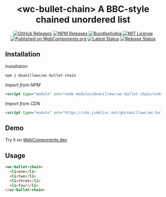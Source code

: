 <h1 align="center">&lt;wc-bullet-chain&gt; A BBC-style chained unordered list</h1>

<div align="center">
  <a href="https://github.com/vanillawc/wc-bullet-chain/releases"><img src="https://badgen.net/github/tag/vanillawc/wc-bullet-chain" alt="GitHub Releases"></a>
  <a href="https://www.npmjs.com/package/@vanillawc/wc-bullet-chain"><img src="https://badgen.net/npm/v/@vanillawc/wc-bullet-chain" alt="NPM Releases"></a>
  <a href="https://bundlephobia.com/result?p=@vanillawc/wc-bullet-chain"><img src="https://badgen.net/bundlephobia/minzip/@vanillawc/wc-bullet-chain" alt="Bundlephobia"></a>
  <a href="https://raw.githubusercontent.com/vanillawc/wc-bullet-chain/master/LICENSE"><img src="https://badgen.net/github/license/vanillawc/wc-bullet-chain" alt="MIT License"></a>
  <a href="https://www.webcomponents.org/element/vanillawc/wc-bullet-chain"><img src="https://img.shields.io/badge/webcomponents.org-published-blue.svg" alt="Published on WebComponents.org"></a>
  <a href="https://github.com/vanillawc/wc-bullet-chain/actions"><img src="https://github.com/vanillawc/wc-bullet-chain/workflows/Latest/badge.svg" alt="Latest Status"></a>
  <a href="https://github.com/vanillawc/wc-bullet-chain/actions"><img src="https://github.com/vanillawc/wc-bullet-chain/workflows/Release/badge.svg" alt="Release Status"></a>
</div>

## Installation

*Installation*
```sh
npm i @vanillawc/wc-bullet-chain
```

*Import from NPM*
```html
<script type="module" src="node_modules/@vanillawc/wc-bullet-chain/index.js"></script>
```

*Import from CDN*
```html
<script type="module" src="https://cdn.jsdelivr.net/gh/vanillawc/wc-bullet-chain/index.js"></script>
```

## Demo

Try it on [WebComponents.dev](https://webcomponents.dev/edit/xV1ouLKugHReJTHkdlG7?sv=1&pm=1)

## Usage

```html
<wc-bullet-chain>
  <li>one</li>
  <li>two</li>
  <li>three</li>
  <li>four</li>
</wc-bullet-chain>
```
